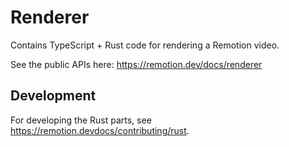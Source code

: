 # Renderer

Contains TypeScript + Rust code for rendering a Remotion video.

See the public APIs here: https://remotion.dev/docs/renderer

## Development

For developing the Rust parts, see https://remotion.devdocs/contributing/rust.
